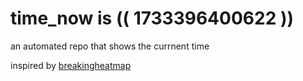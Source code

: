 # time_now is (( 1733396400622 ))

an automated repo that shows the currnent time

inspired by [breakingheatmap](https://github.com/breakingheatmap/breakingheatmap)